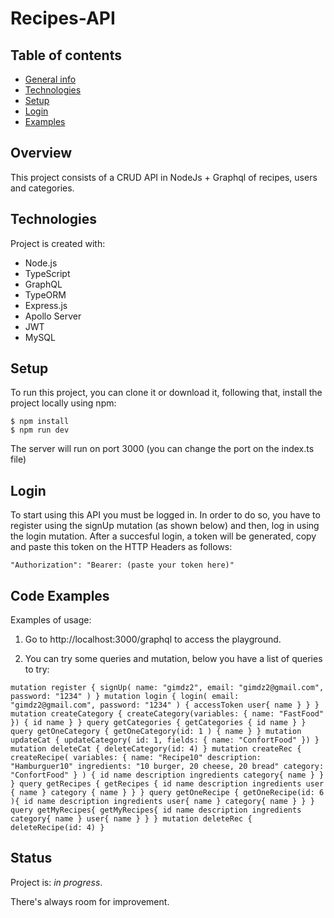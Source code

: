 # Recipes-API

## Table of contents
* [General info](#general-info)
* [Technologies](#technologies)
* [Setup](#setup)
* [Login](#login)
* [Examples](#examples)

## Overview
This project consists of a CRUD API in NodeJs + Graphql of recipes, users and categories.

## Technologies
Project is created with:

* Node.js
* TypeScript
* GraphQL
* TypeORM
* Express.js
* Apollo Server
* JWT
* MySQL

## Setup
To run this project, you can clone it or download it, following that, install the project locally using npm:

```
$ npm install
$ npm run dev
```
The server will run on port 3000 (you can change the port on the index.ts file)

## Login

To start using this API you must be logged in. In order to do so, you have to register using the signUp mutation (as shown below) and then, log in using the login mutation. After a succesful login, a token will be generated, copy and paste this token on the HTTP Headers as follows:

```
"Authorization": "Bearer: (paste your token here)"
```

## Code Examples
Examples of usage:

1. Go to http://localhost:3000/graphql to access the playground.

2. You can try some queries and mutation, below you have a list of queries to try:

`mutation register {
  signUp(
      name: "gimdz2",
      email: "gimdz2@gmail.com",
      password: "1234"
  )
}
mutation login {
  login(
    email: "gimdz2@gmail.com",
    password: "1234" )
  {
    accessToken
    user{
      name
    }
  }
}
mutation createCategory {
   createCategory(variables: { name: "FastFood" }) {
    id
    name
  }
}
query getCategories {
  getCategories {
		id
    name
  }
}
query getOneCategory {
  getOneCategory(id: 1 ) {
    name
  }
}
mutation updateCat {
  updateCategory( id: 1, fields: { name: "ConfortFood" })
}
mutation deleteCat {
  deleteCategory(id: 4)
}
mutation createRec {
  createRecipe(
    variables: {
      name: "Recipe10"
      description: "Hamburguer10"
      ingredients: "10 burger, 20 cheese, 20 bread"
      category: "ConfortFood"
    }
  )
  {
    id
    name
    description
    ingredients
    category{
      name
    }
  }
}
query getRecipes {
  getRecipes {
		id
    name
    description
    ingredients
     user {
      name
    }
    category {
      name
    }
  }
}
query getOneRecipe {
  getOneRecipe(id: 6 ){
    id
    name
    description
    ingredients
    user{
      name
    }
    category{
      name
    }
  }
}
query getMyRecipes{
  getMyRecipes{
    id
    name
    description
    ingredients
    category{
      name
    }
    user{
      name
    }
  }
}
mutation deleteRec {
  deleteRecipe(id: 4)
}`

## Status
Project is: _in progress_.

There's always room for improvement. 
